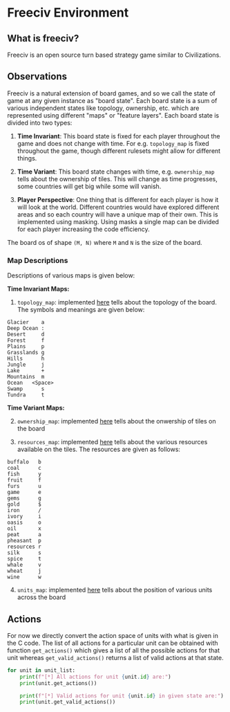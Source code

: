 # Freeciv Environment

## What is freeciv?

Freeciv is an open source turn based strategy game similar to Civilizations. 

## Observations

Freeciv is a natural extension of board games, and so we call the state of game at any given instance as "board state". Each board state is a sum of various independent states like topology, ownership, etc. which are represented using different "maps" or "feature layers". Each board state is divided into two types:

1. **Time Invariant**: This board state is fixed for each player throughout the game and does not change with time. For e.g. `topology_map` is fixed throughout the game, though different rulesets might allow for different things.

2. **Time Variant**: This board state changes with time, e.g. `ownership_map` tells about the ownership of tiles. This will change as time progresses, some countries will get big while some will vanish.

3. **Player Perspective**: One thing that is different for each player is how it will look at the world. Different countries would have explored different areas and so each country will have a unique map of their own. This is implemented using masking. Using masks a single map can be divided for each player increasing the code efficiency.

The board os of shape `(M, N)` where `M` and `N` is the size of the board.

### Map Descriptions

Descriptions of various maps is given below:

**Time Invariant Maps:**

1. `topology_map`: implemented [here]() tells about the topology of the board. The symbols and meanings are given below:

```
Glacier    a
Deep Ocean :
Desert     d
Forest     f
Plains     p
Grasslands g
Hills      h
Jungle     j
Lake       +
Mountains  m
Ocean   <Space>
Swamp      s
Tundra     t
```

**Time Variant Maps:**

2. `ownership_map`: implemented [here]() tells about the onwership of tiles on the board

3. `resources_map`: implemented [here]() tells about the various resources available on the tiles. The resources are given as follows:

```
buffalo   b
coal      c
fish      y
fruit     f
furs      u
game      e
gems      g
gold      $
iron      /
ivory     i
oasis     o
oil       x
peat      a
pheasant  p
resources r
silk      s
spice     t
whale     v
wheat     j
wine      w
```

4. `units_map`: implemented [here]() tells about the position of various units across the board

## Actions

For now we directly convert the action space of units with what is given in the C code. The list of all actions for a particular unit can be obtained with function `get_actions()` which gives a list of all the possible actions for that unit whereas `get_valid_actions()` returns a list of valid actions at that state.

```python
for unit in unit_list:
    print(f"[*] All actions for unit {unit.id} are:")
    print(unit.get_actions())

    print(f"[*] Valid actions for unit {unit.id} in given state are:")
    print(unit.get_valid_actions())
```
